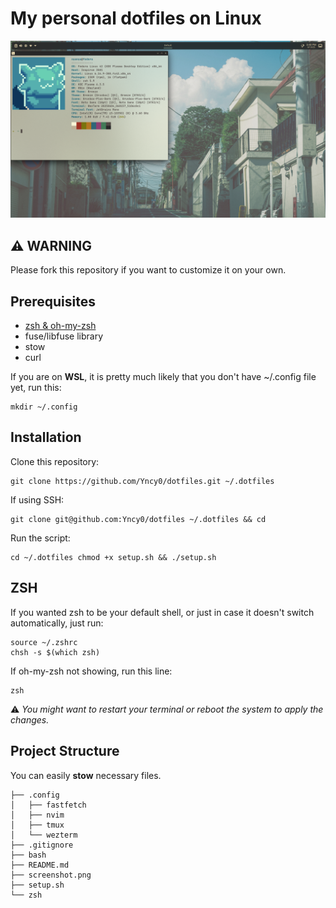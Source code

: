# My personal dotfiles on Linux

![image](screenshot.png)

## ⚠️ WARNING

Please fork this repository if you want to customize it on your own.

## Prerequisites

- [zsh & oh-my-zsh](https://github.com/ohmyzsh/ohmyzsh/wiki/Installing-ZSH)
- fuse/libfuse library
- stow
- curl

If you are on **WSL**, it is pretty much likely that you don't have ~/.config file yet, run this:
```
mkdir ~/.config
```

## Installation

Clone this repository:
```
git clone https://github.com/Yncy0/dotfiles.git ~/.dotfiles
```

If using SSH:
```
git clone git@github.com:Yncy0/dotfiles ~/.dotfiles && cd
```

Run the script:
```
cd ~/.dotfiles chmod +x setup.sh && ./setup.sh
```

## ZSH
If you wanted zsh to be your default shell, or just in case it doesn't switch automatically, just run:

```
source ~/.zshrc
chsh -s $(which zsh)
```

If oh-my-zsh not showing, run this line:
```
zsh
```
⚠️ *You might want to restart your terminal or reboot the system to apply the changes.*


## Project Structure
You can easily **stow** necessary files.
```
├── .config
│   ├── fastfetch
│   ├── nvim
│   ├── tmux
│   └── wezterm
├── .gitignore
├── bash
├── README.md
├── screenshot.png
├── setup.sh
└── zsh
```

